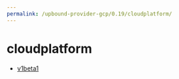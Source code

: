 ```yaml
---
permalink: /upbound-provider-gcp/0.19/cloudplatform/
---
```


# cloudplatform



* [v1beta1](v1beta1/index.md)